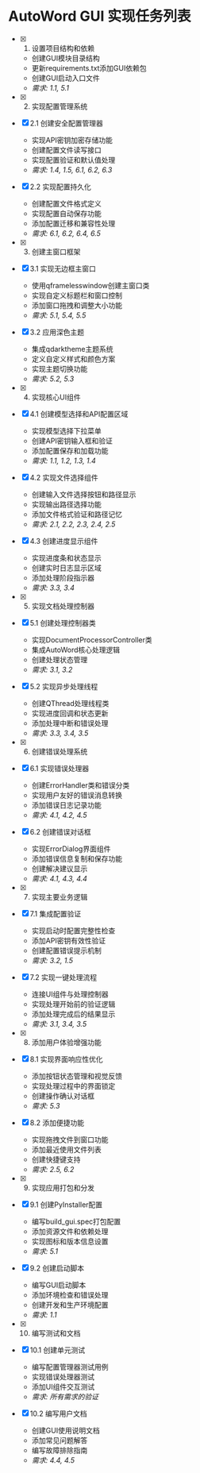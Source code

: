 # AutoWord GUI 实现任务列表

- [x] 1. 设置项目结构和依赖


  - 创建GUI模块目录结构
  - 更新requirements.txt添加GUI依赖包
  - 创建GUI启动入口文件
  - _需求: 1.1, 5.1_

- [x] 2. 实现配置管理系统

- [x] 2.1 创建安全配置管理器


  - 实现API密钥加密存储功能
  - 创建配置文件读写接口
  - 实现配置验证和默认值处理
  - _需求: 1.4, 1.5, 6.1, 6.2, 6.3_

- [x] 2.2 实现配置持久化

  - 创建配置文件格式定义
  - 实现配置自动保存功能
  - 添加配置迁移和兼容性处理
  - _需求: 6.1, 6.2, 6.4, 6.5_

- [x] 3. 创建主窗口框架

- [x] 3.1 实现无边框主窗口


  - 使用qframelesswindow创建主窗口类
  - 实现自定义标题栏和窗口控制
  - 添加窗口拖拽和调整大小功能
  - _需求: 5.1, 5.4, 5.5_

- [x] 3.2 应用深色主题

  - 集成qdarktheme主题系统
  - 定义自定义样式和颜色方案
  - 实现主题切换功能
  - _需求: 5.2, 5.3_

- [x] 4. 实现核心UI组件

- [x] 4.1 创建模型选择和API配置区域

  - 实现模型选择下拉菜单
  - 创建API密钥输入框和验证
  - 添加配置保存和加载功能
  - _需求: 1.1, 1.2, 1.3, 1.4_

- [x] 4.2 实现文件选择组件

  - 创建输入文件选择按钮和路径显示
  - 实现输出路径选择功能
  - 添加文件格式验证和路径记忆
  - _需求: 2.1, 2.2, 2.3, 2.4, 2.5_

- [x] 4.3 创建进度显示组件

  - 实现进度条和状态显示
  - 创建实时日志显示区域
  - 添加处理阶段指示器
  - _需求: 3.3, 3.4_

- [x] 5. 实现文档处理控制器

- [x] 5.1 创建处理控制器类

  - 实现DocumentProcessorController类
  - 集成AutoWord核心处理逻辑
  - 创建处理状态管理
  - _需求: 3.1, 3.2_

- [x] 5.2 实现异步处理线程

  - 创建QThread处理线程类
  - 实现进度回调和状态更新
  - 添加处理中断和错误处理
  - _需求: 3.3, 3.4, 3.5_

- [x] 6. 创建错误处理系统

- [x] 6.1 实现错误处理器

  - 创建ErrorHandler类和错误分类
  - 实现用户友好的错误消息转换
  - 添加错误日志记录功能
  - _需求: 4.1, 4.2, 4.5_

- [x] 6.2 创建错误对话框

  - 实现ErrorDialog界面组件
  - 添加错误信息复制和保存功能
  - 创建解决建议显示
  - _需求: 4.1, 4.3, 4.4_

- [x] 7. 实现主要业务逻辑

- [x] 7.1 集成配置验证

  - 实现启动时配置完整性检查
  - 添加API密钥有效性验证
  - 创建配置错误提示机制
  - _需求: 3.2, 1.5_

- [x] 7.2 实现一键处理流程

  - 连接UI组件与处理控制器
  - 实现处理开始前的验证逻辑
  - 添加处理完成后的结果显示
  - _需求: 3.1, 3.4, 3.5_

- [x] 8. 添加用户体验增强功能

- [x] 8.1 实现界面响应性优化

  - 添加按钮状态管理和视觉反馈
  - 实现处理过程中的界面锁定
  - 创建操作确认对话框
  - _需求: 5.3_

- [x] 8.2 添加便捷功能

  - 实现拖拽文件到窗口功能
  - 添加最近使用文件列表
  - 创建快捷键支持
  - _需求: 2.5, 6.2_

- [x] 9. 实现应用打包和分发

- [x] 9.1 创建PyInstaller配置


  - 编写build_gui.spec打包配置
  - 添加资源文件和依赖处理
  - 实现图标和版本信息设置
  - _需求: 5.1_

- [x] 9.2 创建启动脚本

  - 编写GUI启动脚本
  - 添加环境检查和错误处理
  - 创建开发和生产环境配置
  - _需求: 1.1_

- [x] 10. 编写测试和文档


- [x] 10.1 创建单元测试


  - 编写配置管理器测试用例
  - 实现错误处理器测试
  - 添加UI组件交互测试
  - _需求: 所有需求的验证_

- [x] 10.2 编写用户文档

  - 创建GUI使用说明文档
  - 添加常见问题解答
  - 编写故障排除指南
  - _需求: 4.4, 4.5_